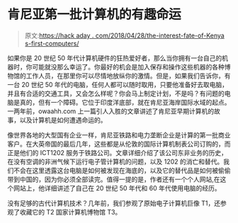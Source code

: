 # 肯尼亚第一批计算机的有趣命运

> 原文:[https://hack aday . com/2018/04/28/the-interest-fate-of-Kenya s-first-computers/](https://hackaday.com/2018/04/28/the-interesting-fate-of-kenyas-first-computers/)

如果你是 20 世纪 50 年代计算机硬件的狂热爱好者，那么当你拥有一台自己的机器时，你可能就没那么幸运了。你最好的机会是加入保存和操作这些机器的各种博物馆的工作人员，在那里你可以尽情地放纵你的激情。但是，如果我们告诉你，有一台 20 世纪 50 年代的电脑，任何人都可以随时取用，只要他准备好去取电脑，并且有合适的交通工具，又会怎么样呢？你会马上制定计划，不是吗？有问题的电脑是真的，但有一个障碍。它位于印度洋底部，就在肯尼亚海岸国际水域的起点。一两年前，owaahh.com 上一篇引人入胜的文章讲述了肯尼亚早期计算机的故事，以及计算机是如何遭遇命运的。

像世界各地的大型国有企业一样，肯尼亚铁路和电力垄断企业是计算的第一批商业客户。在大英帝国的最后几年，这些都是从伦敦的国际计算机制表公司订购的，而正是他们的 ICT1202 服务于铁路公司。文章详细介绍了该公司东非业务的历史，在没有空调的非洲气候下运行电子管计算机的问题，以及 1202 的消亡和替代。我们不会在这里透露这台电脑是如何被发现在海底的，以及它的替代品是如何被偷偷带到中国的，因为你必须全部读完。值得一提的是，作者还有一个个人网站,在这个网站上，他详细讲述了自己在 20 世纪 50 年代和 60 年代使用电脑的经历。

没有足够的古代计算机技术？几年前，我们参观了原始电子计算机巨像 T1，还参观了收藏它的 T2 国家计算机博物馆 T3。